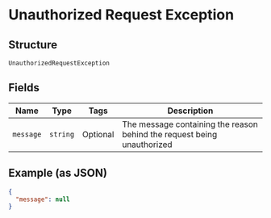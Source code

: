 
# Unauthorized Request Exception

## Structure

`UnauthorizedRequestException`

## Fields

| Name | Type | Tags | Description |
|  --- | --- | --- | --- |
| `message` | `string` | Optional | The message containing the reason behind the request being unauthorized |

## Example (as JSON)

```json
{
  "message": null
}
```

